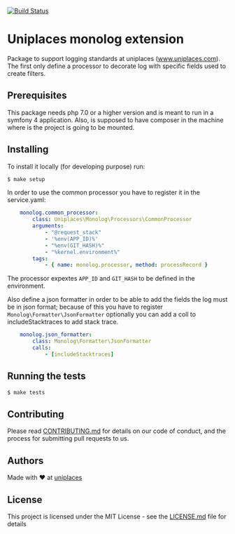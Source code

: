 [![Build Status](https://travis-ci.org/uniplaces/uniplaces-monolog-extension.svg?branch=master)](https://travis-ci.org/uniplaces/uniplaces-monolog-extension)

# Uniplaces monolog extension
Package to support logging standards at uniplaces (www.uniplaces.com).
The first only define a processor to decorate log with specific fields used to create filters.

## Prerequisites

This package needs php 7.0 or a higher version and is meant to run in a symfony 4 application.
Also, is supposed to have composer in the machine where is the project is going to be mounted.

## Installing

To install it locally (for developing purpose) run:

```bash
$ make setup
```

In order to use the common processor you have to register it in the service.yaml:
```yaml
    monolog.common_processor:
        class: Uniplaces\Monolog\Processors\CommonProcessor
        arguments:
            - "@request_stack"
            - '%env(APP_ID)%'
            - "%env(GIT_HASH)%"
            - "%kernel.environment%"
        tags:
            - { name: monolog.processor, method: processRecord }
```

The processor expextes `APP_ID` and `GIT_HASH` to be defined in the environment.

Also define a json formatter in order to be able to add the fields the log must be in json format; because of this you have to register `Monolog\Formatter\JsonFormatter` optionally you can add a coll to includeStacktraces to add stack trace.

```yaml
    monolog.json_formatter:
        class: Monolog\Formatter\JsonFormatter
        calls:
            - [includeStacktraces]
```

## Running the tests

```bash
$ make tests
```

## Contributing

Please read [CONTRIBUTING.md](https://gist.github.com/PurpleBooth/b24679402957c63ec426) for details on our code of conduct, and the process for submitting pull requests to us.

## Authors

Made with :heart: at [uniplaces](www.uniplaces.com)

## License

This project is licensed under the MIT License - see the [LICENSE.md](LICENSE.md) file for details
